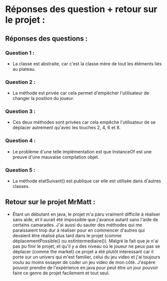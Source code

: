 # Réponses des question + retour sur le projet :

## Réponses des questions :

### Question 1 :
- La classe est abstraite, car c'est la classe mère de tout les éléments liés au plateau.

### Question 2 :
- La méthode est privée car cela permet d'empêcher l'utilisateur de changer la position du joueur.

### Question 3 :
- Ces deux méthodes sont privées car cela empêche l'utilisateur de se déplacer autrement qu'avec les touches 2, 4, 6 et 8.

### Question 4 :
- Le problème d'une telle implémentation est que InstanceOf est une preuve d'une mauvaise compilation objet.

### Question 5 :
- La méthode etatSuivant() est publique car elle est utilisée dans d'autres classes.

## Retour sur le projet MrMatt :
- Étant un débutant en java, le projet m'a paru vraiment difficile à réaliser sans aide, et il aurait été impossible que j'avance autant sans l'aide de certains camarades.
J'ai aussi du sauter des méthodes qui me paraissaient trop dur à réaliser pour en commencer d'autres qui devaient être réalisé plus tard dans le projet (comme déplacementPossible() ou estIntermediaire()).
Malgré le fait que je n'ai pas pu finir le projet, et qu'il y a des niveau où le joueur ne peux pas se déplacer (comme the market) ce projet a été plutôt interessant car il porte sur un univers qui m'est familier, celui du jeu video et j'ai toujours voulu au moins essayer de coder un jeu video de mon côté. J'espère pouvoir prendre de l'expérience en java pour peut être un jour pouvoir faire ce genre de projet facilement et tout seul.